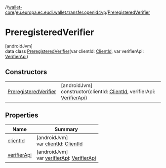 //[wallet-core](../../../index.md)/[eu.europa.ec.eudi.wallet.transfer.openid4vp](../index.md)/[PreregisteredVerifier](index.md)

# PreregisteredVerifier

[androidJvm]\
data class [PreregisteredVerifier](index.md)(var clientId: [ClientId](../index.md#-875823108%2FClasslikes%2F1615067946), var verifierApi: [VerifierApi](../index.md#-1538977700%2FClasslikes%2F1615067946))

## Constructors

| | |
|---|---|
| [PreregisteredVerifier](-preregistered-verifier.md) | [androidJvm]<br>constructor(clientId: [ClientId](../index.md#-875823108%2FClasslikes%2F1615067946), verifierApi: [VerifierApi](../index.md#-1538977700%2FClasslikes%2F1615067946)) |

## Properties

| Name | Summary |
|---|---|
| [clientId](client-id.md) | [androidJvm]<br>var [clientId](client-id.md): [ClientId](../index.md#-875823108%2FClasslikes%2F1615067946) |
| [verifierApi](verifier-api.md) | [androidJvm]<br>var [verifierApi](verifier-api.md): [VerifierApi](../index.md#-1538977700%2FClasslikes%2F1615067946) |
